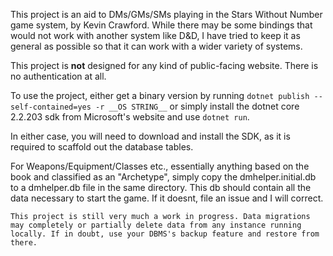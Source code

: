 This project is an aid to DMs/GMs/SMs playing in the Stars Without Number game system, by Kevin Crawford. While there may be some bindings that would not work with another system like D&D, I have tried to keep it as general as possible so that it can work with a wider variety of systems.

This project is __not__ designed for any kind of public-facing website. There is no authentication at all.

To use the project, either get a binary version by running ```dotnet publish --self-contained=yes -r __OS STRING__``` or simply install the dotnet core 2.2.203 sdk from Microsoft's website and use ```dotnet run```.

In either case, you will need to download and install the SDK, as it is required to scaffold out the database tables.

For Weapons/Equipment/Classes etc., essentially anything based on the book and classified as an "Archetype", simply copy the dmhelper.initial.db to a dmhelper.db file in the same directory. This db should contain all the data necessary to start the game. If it doesnt, file an issue and I will correct.

```
This project is still very much a work in progress. Data migrations may completely or partially delete data from any instance running locally. If in doubt, use your DBMS's backup feature and restore from there.
```